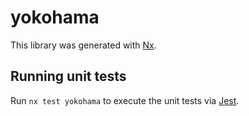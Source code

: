 # yokohama

This library was generated with [Nx](https://nx.dev).

## Running unit tests

Run `nx test yokohama` to execute the unit tests via [Jest](https://jestjs.io).
